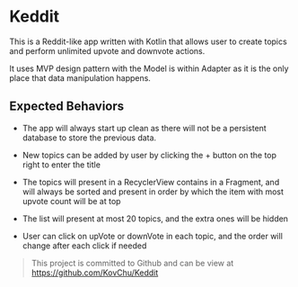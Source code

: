 Keddit
=

This is a Reddit-like app written with Kotlin that allows user to create topics and perform unlimited upvote and downvote actions.

It uses MVP design pattern with the Model is within Adapter as it is the only place that data manipulation happens.  

Expected Behaviors
-
  
+ The app will always start up clean as there will not be a persistent database to store the previous data.

+ New topics can be added by user by clicking the + button on the top right to enter the title

+ The topics will present in a RecyclerView contains in a Fragment, and will always be sorted and present in order by which the item with most upvote count will be at top

+ The list will present at most 20 topics, and the extra ones will be hidden

+ User can click on upVote or downVote in each topic, and the order will change after each click if needed
 
 
>This project is committed to Github and can be view at
https://github.com/KovChu/Keddit